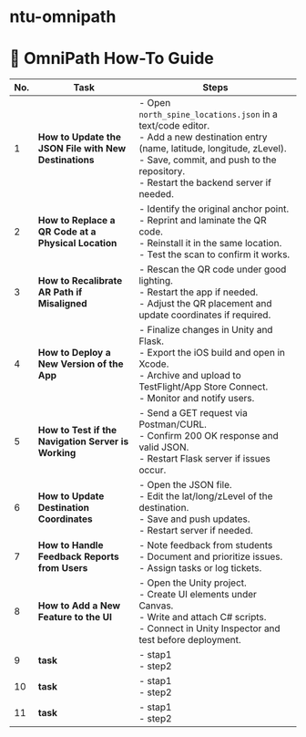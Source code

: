 # ntu-omnipath

# 📘 OmniPath How-To Guide

| No. | Task                                              | Steps |
|-----|---------------------------------------------------|-------|
| 1 | **How to Update the JSON File with New Destinations** | - Open `north_spine_locations.json` in a text/code editor.<br>- Add a new destination entry (name, latitude, longitude, zLevel).<br>- Save, commit, and push to the repository.<br>- Restart the backend server if needed. |
| 2 | **How to Replace a QR Code at a Physical Location** | - Identify the original anchor point.<br>- Reprint and laminate the QR code.<br>- Reinstall it in the same location.<br>- Test the scan to confirm it works. |
| 3 | **How to Recalibrate AR Path if Misaligned** | - Rescan the QR code under good lighting.<br>- Restart the app if needed.<br>- Adjust the QR placement and update coordinates if required. |
| 4 | **How to Deploy a New Version of the App** | - Finalize changes in Unity and Flask.<br>- Export the iOS build and open in Xcode.<br>- Archive and upload to TestFlight/App Store Connect.<br>- Monitor and notify users. |
| 5 | **How to Test if the Navigation Server is Working** | - Send a GET request via Postman/CURL.<br>- Confirm 200 OK response and valid JSON.<br>- Restart Flask server if issues occur. |
| 6 | **How to Update Destination Coordinates** | - Open the JSON file.<br>- Edit the lat/long/zLevel of the destination.<br>- Save and push updates.<br>- Restart server if needed. |
| 7 | **How to Handle Feedback Reports from Users** | - Note feedback from students<br>- Document and prioritize issues.<br>- Assign tasks or log tickets. |
| 8 | **How to Add a New Feature to the UI** | - Open the Unity project.<br>- Create UI elements under Canvas.<br>- Write and attach C# scripts.<br>- Connect in Unity Inspector and test before deployment. |
| 9 | **task** | - stap1<br>- step2<br> |
| 10 | **task** | - stap1<br>- step2<br> |
| 11 | **task** | - stap1<br>- step2<br> |


